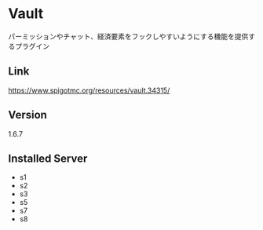 # Vault
パーミッションやチャット、経済要素をフックしやすいようにする機能を提供するプラグイン

## Link
https://www.spigotmc.org/resources/vault.34315/

## Version
1.6.7

## Installed Server
- s1
- s2
- s3
- s5
- s7
- s8

